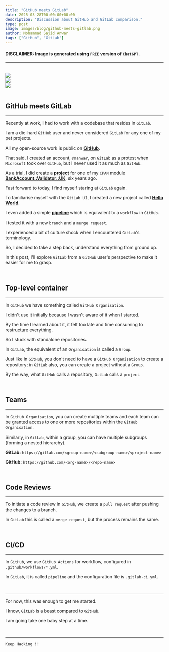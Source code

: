 ```yaml
---
title: "GitHub meets GitLab"
date: 2025-03-28T00:00:00+00:00
description: "Discussion about GitHub and GitLab comparison."
type: post
image: images/blog/github-meets-gitlab.png
author: Mohammad Sajid Anwar
tags: ["GitHub", "GitLab"]
---
```


#### **DISCLAIMER:** Image is generated using `FREE` version of `ChatGPT`.
***

<br>

<div class="container">
    <div class="row g-4 justify-content-center">
        <div class="col-12 col-sm mb-4 p-2 text-center">
            <a href="/blog/git-show" title="git show ...">
                <img src="/images/blog/git-show-mini.png" class="img-fluid"
                style="object-fit: cover; aspect-ratio: 16/9;">
            </a>
        </div>
        <div class="col-12 col-sm mb-4 p-2 text-center">
            <a href="/blog/git-bisect" title="git bisect ...">
                <img src="/images/blog/git-bisect-mini.png" class="img-fluid rounded-3 border border-3"
                style="object-fit: cover; aspect-ratio: 16/9;">
            </a>
        </div>
        <div class="col-12 col-sm mb-4 p-2 text-center">
            <a href="/blog/github-actions" title="GitHub Actions">
                <img src="/images/blog/github-actions-mini.png" class="img-fluid rounded-3 border border-3"
                style="object-fit: cover; aspect-ratio: 16/9;">
            </a>
        </div>
    </div>
</div>

<br>

## GitHub meets GitLab
***

Recently at work, I had to work with a codebase that resides in `GitLab`.

I am a die-hard `GitHub` user and never considered `GitLab` for any one of my pet projects.

All my open-source work is public on [**GitHub**](https://github.com/manwar).

That said, I created an account, `@manwar`, on `GitLab` as a protest when `Microsoft` took over `GitHub`, but I never used it as much as `GitHub`.

As a trial, I did create a [**project**](https://gitlab.com/manwar/BankAccount-Validator-UK) for one of my `CPAN` module [**BankAccount::Validator::UK**](https://metacpan.org/dist/BankAccount-Validator-UK), six years ago.

Fast forward to today, I find myself staring at `GitLab` again.

To familiarise myself with the `GitLab UI`, I created a new project called [**Hello World**](https://gitlab.com/manwar/hello-world).

I even added a simple [**pipeline**](https://gitlab.com/manwar/hello-world/-/blob/main/.gitlab-ci.yml) which is equivalent to a `workflow` in `GitHub`.

I tested it with a new `branch` and a `merge request`.

I experienced a bit of culture shock when I encountered `GitLab`'s terminology.

So, I decided to take a step back, understand everything from ground up.

In this post, I'll explore `GitLab` from a `GitHub` user's perspective to make it easier for me to grasp.

<br>

## Top-level container
***

In `GitHub` we have something called `GitHub Organisation`.

I didn't use it initially because I wasn't aware of it when I started.

By the time I learned about it, it felt too late and time consuming to restructure everything.

So I stuck with standalone repositories.

In `GitLab`, the equivalent of an `Organisation` is called a `Group`.

Just like in `GitHub`, you don't need to have a `GitHub Organisation` to create a repository; in `GitLab` also, you can create a project without a `Group`.

By the way, what `GitHub` calls a repository, `GitLab` calls a `project`.

<br>

## Teams
***

In `GitHub Organisation`, you can create multiple teams and each team can be granted access to one or more repositories within the `GitHub Organisation`.

Similarly, in `GitLab`, within a group, you can have multiple subgroups (forming a nested hierarchy).

**GitLab:** `https://gitlab.com/<group-name>/<subgroup-name>/<project-name>`

**GitHub:** `https://github.com/<org-name>/<repo-name>`

<br>

## Code Reviews
***

To initiate a code review in `GitHub`, we create a `pull request` after pushing the changes to a branch.

In `GitLab` this is called a `merge request`, but the process remains the same.

<br>

## CI/CD
***

In `GitHub`, we use `GitHub Actions` for workflow, configured in `.github/workflows/*.yml`.

In `GitLab`, it is called `pipeline` and the configuration file is `.gitlab-ci.yml`.

<br>

***

For now, this was enough to get me started.

I know, `GitLab` is a beast compared to `GitHub`.

I am going take one baby step at a time.

<br>

***

`Keep Hacking !!`
